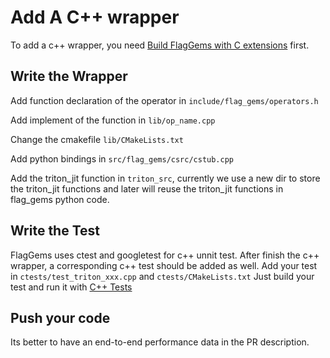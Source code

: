 # Add A C++ wrapper

To add a c++ wrapper, you need [Build FlagGems with C extensions](./build_flaggems_with_c_extensions.md) first.

## Write the Wrapper

Add function declaration of the operator in `include/flag_gems/operators.h`

Add implement of the function in `lib/op_name.cpp`

Change the cmakefile `lib/CMakeLists.txt`

Add python bindings in `src/flag_gems/csrc/cstub.cpp`

Add the triton_jit function in `triton_src`, currently we use a new dir to store the triton_jit functions and later will reuse the triton_jit functions in flag_gems python code.

## Write the Test
FlagGems uses ctest and googletest for c++ unnit test.
After finish the c++ wrapper, a corresponding c++ test should be added as well.
Add your test in `ctests/test_triton_xxx.cpp` and `ctests/CMakeLists.txt`
Just build your test and run it with [C++ Tests](ctest_in_flaggems.md)

## Push your code

Its better to have an end-to-end performance data in the PR description.
